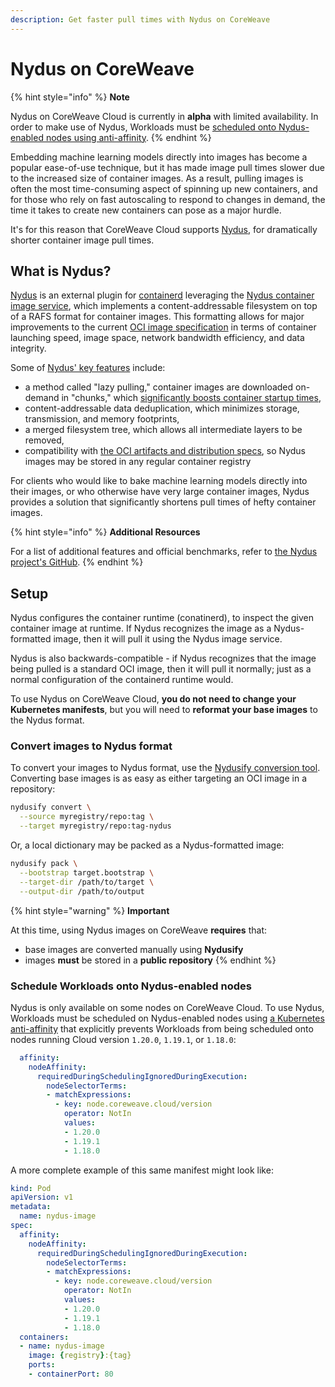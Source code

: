 ```yaml
---
description: Get faster pull times with Nydus on CoreWeave
---
```


# Nydus on CoreWeave

{% hint style="info" %}
**Note**

Nydus on CoreWeave Cloud is currently in **alpha** with limited availability. In order to make use of Nydus, Workloads must be [scheduled onto Nydus-enabled nodes using anti-affinity](nydus-on-coreweave.md#schedule-the-workloads).
{% endhint %}

Embedding machine learning models directly into images has become a popular ease-of-use technique, but it has made image pull times slower due to the increased size of container images. As a result, pulling images is often the most time-consuming aspect of spinning up new containers, and for those who rely on fast autoscaling to respond to changes in demand, the time it takes to create new containers can pose as a major hurdle.

It's for this reason that CoreWeave Cloud supports [Nydus](https://github.com/containerd/nydus-snapshotter), for dramatically shorter container image pull times.

## What is Nydus?

[Nydus](https://github.com/containerd/nydus-snapshotter) is an external plugin for [containerd](https://containerd.io/) leveraging the [Nydus container image service](https://github.com/dragonflyoss/image-service#nydus-dragonfly-container-image-service), which implements a content-addressable filesystem on top of a RAFS format for container images. This formatting allows for major improvements to the current [OCI image specification](https://github.com/opencontainers/image-spec/blob/main/spec.md#open-container-initiative) in terms of container launching speed, image space, network bandwidth efficiency, and data integrity.

Some of [Nydus' key features](https://github.com/dragonflyoss/image-service#nydus-dragonfly-container-image-service) include:

* a method called "lazy pulling," container images are downloaded on-demand in "chunks," which [significantly boosts container startup times](https://github.com/dragonflyoss/image-service/blob/master/misc/perf.jpg),
* content-addressable data deduplication, which minimizes storage, transmission, and memory footprints,
* a merged filesystem tree, which allows all intermediate layers to be removed,
* compatibility with [the OCI artifacts and distribution specs](https://github.com/opencontainers/artifacts#project-introduction-and-scope), so Nydus images may be stored in any regular container registry

For clients who would like to bake machine learning models directly into their images, or who otherwise have very large container images, Nydus provides a solution that significantly shortens pull times of hefty container images.

{% hint style="info" %}
**Additional Resources**

For a list of additional features and official benchmarks, refer to [the Nydus project's GitHub](https://github.com/dragonflyoss/image-service#introduction).
{% endhint %}

## Setup

Nydus configures the container runtime (conatinerd), to inspect the given container image at runtime. If Nydus recognizes the image as a Nydus-formatted image, then it will pull it using the Nydus image service.

Nydus is also backwards-compatible - if Nydus recognizes that the image being pulled is a standard OCI image, then it will pull it normally; just as a normal configuration of the containerd runtime would.

To use Nydus on CoreWeave Cloud, **you do not need to change your Kubernetes manifests**, but you will need to **reformat your base images** to the Nydus format.

### Convert images to Nydus format

To convert your images to Nydus format, use the [Nydusify conversion tool](https://github.com/dragonflyoss/image-service/blob/master/docs/nydusify.md#nydusify). Converting base images is as easy as either targeting an OCI image in a repository:

```bash
nydusify convert \
  --source myregistry/repo:tag \
  --target myregistry/repo:tag-nydus
```

Or, a local dictionary may be packed as a Nydus-formatted image:

```bash
nydusify pack \
  --bootstrap target.bootstrap \
  --target-dir /path/to/target \
  --output-dir /path/to/output
```

{% hint style="warning" %}
**Important**

At this time, using Nydus images on CoreWeave **requires** that:

* base images are converted manually using **Nydusify**
* images **must** be stored in a **public repository**
{% endhint %}

### Schedule Workloads onto Nydus-enabled nodes

Nydus is only available on some nodes on CoreWeave Cloud. To use Nydus, Workloads must be scheduled on Nydus-enabled nodes using [a Kubernetes anti-affinity](https://kubernetes.io/docs/concepts/scheduling-eviction/assign-pod-node/#affinity-and-anti-affinity) that explicitly prevents Workloads from being scheduled onto nodes running Cloud version `1.20.0`, `1.19.1`, or `1.18.0`:

```yaml
  affinity:
    nodeAffinity:
      requiredDuringSchedulingIgnoredDuringExecution:
        nodeSelectorTerms:
        - matchExpressions:
          - key: node.coreweave.cloud/version
            operator: NotIn
            values:
            - 1.20.0
            - 1.19.1
            - 1.18.0
```

A more complete example of this same manifest might look like:

```yaml
kind: Pod
apiVersion: v1
metadata:
  name: nydus-image
spec:
  affinity:
    nodeAffinity:
      requiredDuringSchedulingIgnoredDuringExecution:
        nodeSelectorTerms:
        - matchExpressions:
          - key: node.coreweave.cloud/version
            operator: NotIn
            values:
            - 1.20.0
            - 1.19.1
            - 1.18.0   
  containers:
  - name: nydus-image
    image: {registry}:{tag}
    ports:
    - containerPort: 80
```
